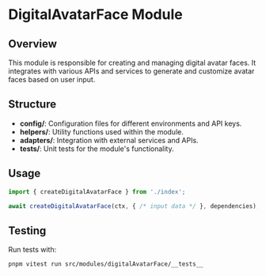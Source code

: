 # DigitalAvatarFace Module

## Overview

This module is responsible for creating and managing digital avatar faces. It integrates with various APIs and services to generate and customize avatar faces based on user input.

## Structure

- **config/**: Configuration files for different environments and API keys.
- **helpers/**: Utility functions used within the module.
- **adapters/**: Integration with external services and APIs.
- **__tests__/**: Unit tests for the module's functionality.

## Usage

```typescript
import { createDigitalAvatarFace } from './index';

await createDigitalAvatarFace(ctx, { /* input data */ }, dependencies);
```

## Testing

Run tests with:

```bash
pnpm vitest run src/modules/digitalAvatarFace/__tests__
``` 